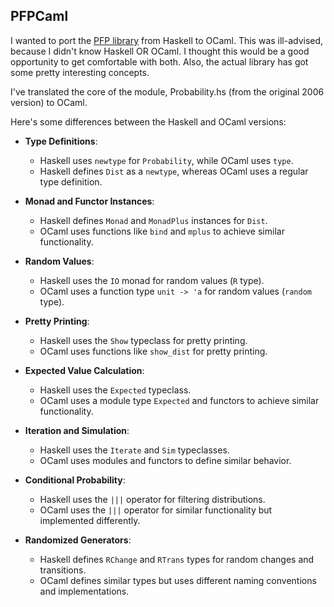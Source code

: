 ## PFPCaml

I wanted to port the [PFP library](https://web.engr.oregonstate.edu/~erwig/papers/PFP_JFP06.pdf) from Haskell to OCaml. This was ill-advised, because I didn't know Haskell OR OCaml. I thought this would be a good opportunity to get comfortable with both. Also, the actual library has got some pretty interesting concepts.

I've translated the core of the module, Probability.hs (from the original 2006 version) to OCaml.

Here's some differences between the Haskell and OCaml versions:

- **Type Definitions**:
   - Haskell uses `newtype` for `Probability`, while OCaml uses `type`.
   - Haskell defines `Dist` as a `newtype`, whereas OCaml uses a regular type definition.

- **Monad and Functor Instances**:
   - Haskell defines `Monad` and `MonadPlus` instances for `Dist`.
   - OCaml uses functions like `bind` and `mplus` to achieve similar functionality.

- **Random Values**:
   - Haskell uses the `IO` monad for random values (`R` type).
   - OCaml uses a function type `unit -> 'a` for random values (`random` type).

- **Pretty Printing**:
   - Haskell uses the `Show` typeclass for pretty printing.
   - OCaml uses functions like `show_dist` for pretty printing.

- **Expected Value Calculation**:
   - Haskell uses the `Expected` typeclass.
   - OCaml uses a module type `Expected` and functors to achieve similar functionality.

- **Iteration and Simulation**:
   - Haskell uses the `Iterate` and `Sim` typeclasses.
   - OCaml uses modules and functors to define similar behavior.

- **Conditional Probability**:
   - Haskell uses the `|||` operator for filtering distributions.
   - OCaml uses the `|||` operator for similar functionality but implemented differently.

- **Randomized Generators**:
   - Haskell defines `RChange` and `RTrans` types for random changes and transitions.
   - OCaml defines similar types but uses different naming conventions and implementations.
